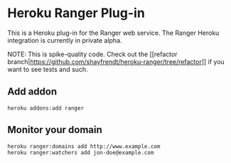 # Heroku Ranger Plug-in

This is a Heroku plug-in for the Ranger web service. The Ranger Heroku integration is currently in private alpha.

NOTE:  This is spike-quality code.  Check out the [[refactor branch|https://github.com/shayfrendt/heroku-ranger/tree/refactor]] if you want to see tests and such.

## Add addon
  
    heroku addons:add ranger

## Monitor your domain

    heroku ranger:domains add http://www.example.com
    heroku ranger:watchers add jon-doe@example.com
